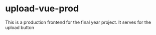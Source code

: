 # upload-vue-prod

This is a production frontend for the final year project.
It serves for the upload button
